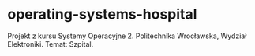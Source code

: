 # operating-systems-hospital
Projekt z kursu Systemy Operacyjne 2. Politechnika Wrocławska, Wydział Elektroniki. Temat: Szpital.
